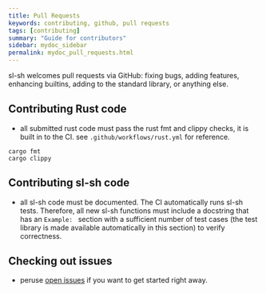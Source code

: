 ```yaml
---
title: Pull Requests
keywords: contributing, github, pull requests
tags: [contributing]
summary: "Guide for contributors"
sidebar: mydoc_sidebar
permalink: mydoc_pull_requests.html
---
```


sl-sh welcomes pull requests via GitHub: fixing bugs, adding features,
enhancing builtins, adding to the standard library, or anything else.

## Contributing Rust code

*  all submitted rust code must pass the rust fmt and clippy checks, it is
built in to the CI. see `.github/workflows/rust.yml` for reference.
```
cargo fmt
cargo clippy
```

## Contributing sl-sh code

*  all sl-sh code must be documented. The CI automatically runs sl-sh tests.
Therefore, all new sl-sh functions must include a docstring that has an 
`Example: ` section with a sufficient number of test cases (the test library
is made available automatically in this section) to verify correctness.

## Checking out issues

*  peruse [open issues](https://github.com/sstanfield/slsh/issues?q=is%3Aopen+is%3Aissue)
if you want to get started right away.
